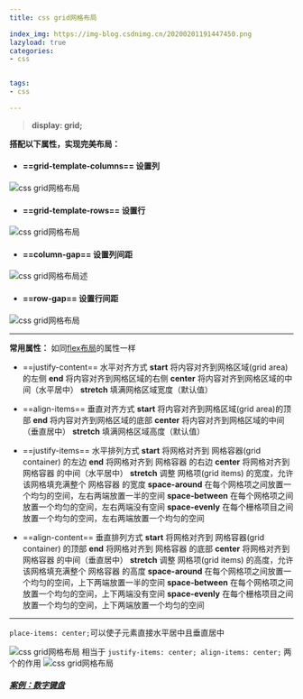 ```yaml
---
title: css grid网格布局

index_img: https://img-blog.csdnimg.cn/20200201191447450.png
lazyload: true
categories:
- css


tags:
- css

---
```





> **display: grid;**

**搭配以下属性，实现完美布局：**
- #### ==grid-template-columns== 设置列
![css grid网格布局](https://img-blog.csdnimg.cn/20200201191447450.png)


- #### ==grid-template-rows== 设置行

![css grid网格布局](https://img-blog.csdnimg.cn/20200201191636361.png)


- #### ==column-gap== 设置列间距
![css grid网格布局述](https://img-blog.csdnimg.cn/20200201191822867.png)

- #### ==row-gap== 设置行间距
![css grid网格布局](https://img-blog.csdnimg.cn/2020020119195721.png)

---


**常用属性：** 如同[flex布局](https://blog.csdn.net/qq_42618566/article/details/103971318)的属性一样

- ==justify-content== 水平对齐方式
    **start** 将内容对齐到网格区域(grid area)的左侧
    **end** 将内容对齐到网格区域的右侧
    **center** 将内容对齐到网格区域的中间（水平居中）
    **stretch** 填满网格区域宽度（默认值）
    
- ==align-items== 垂直对齐方式
    **start** 将内容对齐到网格区域(grid area)的顶部
    **end** 将内容对齐到网格区域的底部
    **center** 将内容对齐到网格区域的中间（垂直居中）
    **stretch** 填满网格区域高度（默认值）
    
- ==justify-items== 水平排列方式
    **start** 将网格对齐到 网格容器(grid container) 的左边
    **end** 将网格对齐到 网格容器 的右边
    **center** 将网格对齐到 网格容器 的中间（水平居中）
    **stretch** 调整 网格项(grid items) 的宽度，允许该网格填充满整个 网格容器 的宽度
    **space-around** 在每个网格项之间放置一个均匀的空间，左右两端放置一半的空间
    **space-between** 在每个网格项之间放置一个均匀的空间，左右两端没有空间
    **space-evenly** 在每个栅格项目之间放置一个均匀的空间，左右两端放置一个均匀的空间

- ==align-content== 垂直排列方式
    **start** 将网格对齐到 网格容器(grid container) 的顶部
    **end** 将网格对齐到 网格容器 的底部
    **center** 将网格对齐到 网格容器 的中间（垂直居中）
    **stretch** 调整 网格项(grid items) 的高度，允许该网格填充满整个 网格容器 的高度
    **space-around** 在每个网格项之间放置一个均匀的空间，上下两端放置一半的空间
    **space-between** 在每个网格项之间放置一个均匀的空间，上下两端没有空间
    **space-evenly** 在每个栅格项目之间放置一个均匀的空间，上下两端放置一个均匀的空间

---

`place-items: center;`可以使子元素直接水平居中且垂直居中

![css grid网格布局](https://img-blog.csdnimg.cn/20200212152039586.png)
相当于 `justify-items: center; align-items: center;` 两个的作用
![css grid网格布局](https://img-blog.csdnimg.cn/20200212152304156.png)


##### [案例：数字键盘](https://blog.csdn.net/qq_42618566/article/details/103478771)


